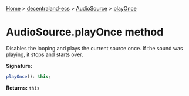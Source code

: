 [Home](./index) &gt; [decentraland-ecs](./decentraland-ecs.md) &gt; [AudioSource](./decentraland-ecs.audiosource.md) &gt; [playOnce](./decentraland-ecs.audiosource.playonce.md)

# AudioSource.playOnce method

Disables the looping and plays the current source once. If the sound was playing, it stops and starts over.

**Signature:**
```javascript
playOnce(): this;
```
**Returns:** `this`

